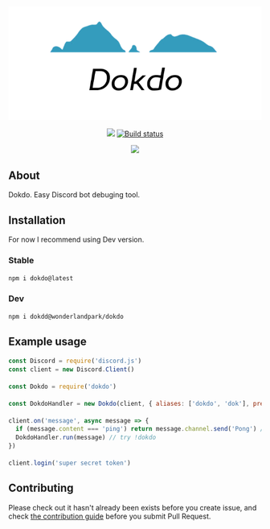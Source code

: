 <div align="center">
<img src="assets/dokdo.png">
<br/>
<p>
    <a href="https://npmjs.com/package/dokdo"><img src="https://img.shields.io/npm/v/dokdo"></a>
    <a href="https://github.com/wonderlandpark/dokdo/actions"><img src="https://github.com/wonderlandpark/dokdo/workflows/Testing/badge.svg" alt="Build status" /></a>
</p>
<p>
    <a href="https://nodei.co/npm/dokdo/"><img src="https://nodei.co/npm/dokdo.png"></a>
</p>
</div>

## About

Dokdo. Easy Discord bot debuging tool.

## Installation

For now I recommend using Dev version.
### Stable

```sh
npm i dokdo@latest
```

### Dev

```sh
npm i dokdd@wonderlandpark/dokdo
```

## Example usage

```js
const Discord = require('discord.js')
const client = new Discord.Client()

const Dokdo = require('dokdo')

const DokdoHandler = new Dokdo(client, { aliases: ['dokdo', 'dok'], prefix: '!' }) // Using Bot Application ownerID as default for owner option.

client.on('message', async message => {
  if (message.content === 'ping') return message.channel.send('Pong') // handle commands first
  DokdoHandler.run(message) // try !dokdo
})

client.login('super secret token')
```

## Contributing

Please check out it hasn't already been exists before you create issue, and check [the contribution guide](./.github/CONTRIBUTING.md) before you submit Pull Request.
